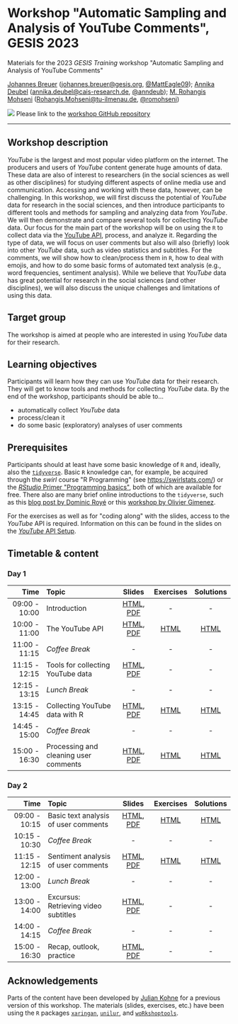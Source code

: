 # Workshop "Automatic Sampling and Analysis of YouTube Comments", GESIS 2023
Materials for the 2023 *GESIS Training* workshop "Automatic Sampling and Analysis of YouTube Comments"

[Johannes Breuer](https://www.johannesbreuer.com/) ([johannes.breuer@gesis.org](mailto:johannes.breuer@gesis.org), [\@MattEagle09](https://twitter.com/MattEagle09)); [Annika Deubel](https://www.cais-research.de/team/annika-deubel/) ([annika.deubel@cais-research.de](mailto:annika.deubel@cais-research.de), [\@anndeub](https://twitter.com/anndeub)); [M. Rohangis Mohseni](https://www.researchgate.net/profile/M-Mohseni) ([Rohangis.Mohseni@tu-ilmenau.de](mailto:Rohangis.Mohseni@tu-ilmenau.de), [\@romohseni](https://twitter.com/romohseni))

[![](https://licensebuttons.net/l/by/3.0/80x15.png)](https://creativecommons.org/licenses/by/4.0/) 
Please link to the [workshop GitHub repository](https://github.com/jobreu/youtube-workshop-gesis-2023)

---

## Workshop description

*YouTube* is the largest and most popular video platform on the internet. The producers and users of *YouTube* content generate huge amounts of data. These data are also of interest to researchers (in the social sciences as well as other disciplines) for studying different aspects of online media use and communication. Accessing and working with these data, however, can be challenging. In this workshop, we will first discuss the potential of *YouTube* data for research in the social sciences, and then introduce participants to different tools and methods for sampling and analyzing data from *YouTube*. We will then demonstrate and compare several tools for collecting *YouTube* data. Our focus for the main part of the workshop will be on using the `R` to collect data via the [YouTube API](https://developers.google.com/youtube), process, and analyze it. Regarding the type of data, we will focus on user comments but also will also (briefly) look into other *YouTube* data, such as video statistics and subtitles. For the comments, we will show how to clean/process them in `R`, how to deal with emojis, and how to do some basic forms of automated text analysis (e.g., word frequencies, sentiment analysis). While we believe that *YouTube* data has great potential for research in the social sciences (and other disciplines), we will also discuss the unique challenges and limitations of using this data.

## Target group

The workshop is aimed at people who are interested in using *YouTube* data for their research. 

## Learning objectives

Participants will learn how they can use *YouTube* data for their research. They will get to know tools and methods for collecting *YouTube* data. By the end of the workshop, participants should be able to...
- automatically collect *YouTube* data
- process/clean it
- do some basic (exploratory) analyses of user comments

## Prerequisites

Participants should at least have some basic knowledge of `R` and, ideally, also the [`tidyverse`](https://www.tidyverse.org/). Basic `R` knowledge can, for example, be acquired through the *swirl* course "R Programming" (see https://swirlstats.com/) or the [*RStudio* Primer "Programming basics"](https://rstudio.cloud/learn/primers/1.2), both of which are available for free. There also are many brief online introductions to the `tidyverse`, such as this [blog post by Dominic Royé](https://dominicroye.github.io/en/2020/a-very-short-introduction-to-tidyverse/) or this [workshop by Olivier Gimenez](https://oliviergimenez.github.io/intro_tidyverse/#1).

For the exercises as well as for "coding along" with the slides, access to the *YouTube* API is required. Information on this can be found in the slides on the [*YouTube* API Setup](https://jobreu.github.io/youtube-workshop-gesis-2023/slides/A0_YouTubeAPISetup.html).

## Timetable & content

### Day 1

| Time | Topic | Slides | Exercises | Solutions |
| ---: | :---- | :----: | :-------: | :-------: |
| 09:00 - 10:00 | Introduction | [HTML](https://jobreu.github.io/youtube-workshop-gesis-2023/slides/A1_Intro.html), [PDF](https://raw.githubusercontent.com/jobreu/youtube-workshop-gesis-2023/main/slides/A1_introduction.pdf) | - | - |
| 10:00 - 11:00 | The YouTube API | [HTML](https://jobreu.github.io/youtube-workshop-gesis-2023/slides/A2_The_YouTube_API.html), [PDF](https://raw.githubusercontent.com/jobreu/youtube-workshop-gesis-2023/main/slides/A2_The_YouTube_API.pdf) | [HTML](https://jobreu.github.io/youtube-workshop-gesis-2023/exercises/Exercise_A2_The_YouTube_API.html) | [HTML](https://jobreu.github.io/youtube-workshop-gesis-2022/solutions/Exercise_A2_The_YouTube_API.html) |
| 11:00 - 11:15 | *Coffee Break* | - | - | - |
| 11:15 - 12:15 | Tools for collecting YouTube data | [HTML](https://jobreu.github.io/youtube-workshop-gesis-2023/slides/A3_Tools_for_collecting_YouTube_data.html), [PDF](https://raw.githubusercontent.com/jobreu/youtube-workshop-gesis-2023/main/slides/A3_Tools_for_collecting_YouTube_data.pdf) | - | - |
| 12:15 - 13:15 | *Lunch Break* | - | - | - |
| 13:15 - 14:45 | Collecting YouTube data with R | [HTML](https://jobreu.github.io/youtube-workshop-gesis-2023/slides/A4_Collecting_YouTube_data_with_R.html), [PDF](https://raw.githubusercontent.com/jobreu/youtube-workshop-gesis-2023/main/slides/A4_Collecting_YouTube_data_with_R.pdf) | [HTML](https://jobreu.github.io/youtube-workshop-gesis-2023/exercises/Exercise_A4_Collecting_YouTube_data_with_R.html) | [HTML](https://jobreu.github.io/youtube-workshop-gesis-2022/solutions/Exercise_A4_Collecting_YouTube_data_with_R.html) |
| 14:45 - 15:00 | *Coffee Break* | - | - | - |
| 15:00 - 16:30 | Processing and cleaning user comments | [HTML](https://jobreu.github.io/youtube-workshop-gesis-2023/slides/A5_Processing_and_Cleaning_User_Comments.html), [PDF](https://raw.githubusercontent.com/jobreu/youtube-workshop-gesis-2023/main/slides/A5_Processing_and_Cleaning_User_Comments.pdf) | [HTML](https://jobreu.github.io/youtube-workshop-gesis-2023/exercises/Exercise_A5_Processing_and_cleaning_user_comments.html) | [HTML](https://jobreu.github.io/youtube-workshop-gesis-2022/solutions/Exercise_A5_Processing_and_cleaning_user_comments.html) |

### Day 2

| Time | Topic | Slides | Exercises | Solutions |
| ---: | :---- | :----: | :-------: | :-------: |
| 09:00 - 10:15 | Basic text analysis of user comments | [HTML](https://jobreu.github.io/youtube-workshop-gesis-2023/slides/B1_Basic_text_analysis_of_user_comments.html), [PDF](https://raw.githubusercontent.com/jobreu/youtube-workshop-gesis-2023/main/slides/B1_Basic_text_analysis_of_user_comments.pdf) | [HTML](https://jobreu.github.io/youtube-workshop-gesis-2023/exercises/Exercise_B1_Basic_text_analysis_of_user_comments.html) | [HTML](https://jobreu.github.io/youtube-workshop-gesis-2022/solutions/Exercise_B1_Basic_text_analysis_of_user_comments.html) |
| 10:15 - 10:30 | *Coffee Break* | - | - | - |
| 11:15 - 12:15 | Sentiment analysis of user comments | [HTML](https://jobreu.github.io/youtube-workshop-gesis-2023/slides/B2_Sentiment_Analysis_of_User_Comments.html), [PDF](https://raw.githubusercontent.com/jobreu/youtube-workshop-gesis-2023/main/slides/B2_Sentiment_Analysis_of_User_Comments.pdf) | [HTML](https://jobreu.github.io/youtube-workshop-gesis-2023/exercises/Exercise_B2_Sentiment_analysis_of_user_comments.html) | [HTML](https://jobreu.github.io/youtube-workshop-gesis-2022/solutions/Exercise_B2_Sentiment_analysis_of_user_comments.html) |
| 12:00 - 13:00 | *Lunch Break* | - | - | - |
| 13:00 - 14:00 | Excursus: Retrieving video subtitles | [HTML](https://jobreu.github.io/youtube-workshop-gesis-2023/slides/B3_Retrieving_Video_Subtitles.html), [PDF](https://raw.githubusercontent.com/jobreu/youtube-workshop-gesis-2023/main/slides/B3_Retrieving_Video_Subtitles.pdf) | - | - |
| 14:00 - 14:15 | *Coffee Break* | - | - | - |
| 15:00 - 16:30 | Recap, outlook, practice | [HTML](https://jobreu.github.io/youtube-workshop-gesis-2023/slides/B4_Recap_Outlook_Practice.html), [PDF](https://raw.githubusercontent.com/jobreu/youtube-workshop-gesis-2023/main/slides/B4_Recap_Outlook_Practice.pdf) | - | - |

## Acknowledgements

Parts of the content have been developed by [Julian Kohne](https://www.juliankohne.com/) for a previous version of this workshop. The materials (slides, exercises, etc.) have been using the `R` packages [`xaringan`](https://github.com/yihui/xaringan), [`unilur`](https://koncina.github.io/unilur/), and [`woRkshoptools`](https://github.com/StefanJuenger/woRkshoptools).